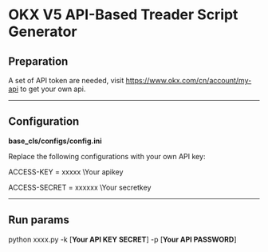 # OKX V5 API-Based Treader Script Generator

## Preparation ##
A set of API token are needed, visit https://www.okx.com/cn/account/my-api to get your own api.

---
## Configuration

**base_cls/configs/config.ini**

Replace the following configurations with your own API key:

ACCESS-KEY = xxxxx \\Your apikey

ACCESS-SECRET = xxxxxx \\Your secretkey

---
## Run params

python xxxx.py -k [**Your API KEY SECRET**] -p [**Your API PASSWORD**]
